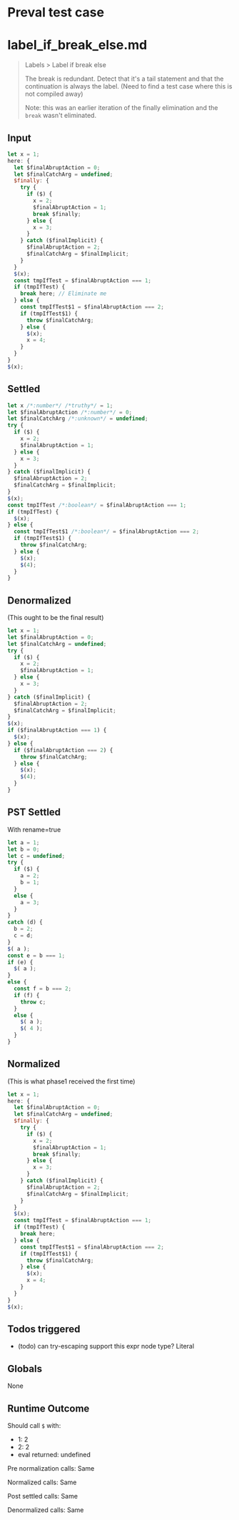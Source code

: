 # Preval test case

# label_if_break_else.md

> Labels > Label if break else
>
> The break is redundant. Detect that it's a tail statement
> and that the continuation is always the label.
> (Need to find a test case where this is not compiled away)
> 
> Note: this was an earlier iteration of the finally elimination
>       and the `break` wasn't eliminated.

## Input

`````js filename=intro
let x = 1;
here: {
  let $finalAbruptAction = 0;
  let $finalCatchArg = undefined;
  $finally: {
    try {
      if ($) {
        x = 2;
        $finalAbruptAction = 1;
        break $finally;
      } else {
        x = 3;
      }
    } catch ($finalImplicit) {
      $finalAbruptAction = 2;
      $finalCatchArg = $finalImplicit;
    }
  }
  $(x);
  const tmpIfTest = $finalAbruptAction === 1;
  if (tmpIfTest) {
    break here; // Eliminate me
  } else {
    const tmpIfTest$1 = $finalAbruptAction === 2;
    if (tmpIfTest$1) {
      throw $finalCatchArg;
    } else {
      $(x);
      x = 4;
    }
  }
}
$(x);
`````


## Settled


`````js filename=intro
let x /*:number*/ /*truthy*/ = 1;
let $finalAbruptAction /*:number*/ = 0;
let $finalCatchArg /*:unknown*/ = undefined;
try {
  if ($) {
    x = 2;
    $finalAbruptAction = 1;
  } else {
    x = 3;
  }
} catch ($finalImplicit) {
  $finalAbruptAction = 2;
  $finalCatchArg = $finalImplicit;
}
$(x);
const tmpIfTest /*:boolean*/ = $finalAbruptAction === 1;
if (tmpIfTest) {
  $(x);
} else {
  const tmpIfTest$1 /*:boolean*/ = $finalAbruptAction === 2;
  if (tmpIfTest$1) {
    throw $finalCatchArg;
  } else {
    $(x);
    $(4);
  }
}
`````


## Denormalized
(This ought to be the final result)

`````js filename=intro
let x = 1;
let $finalAbruptAction = 0;
let $finalCatchArg = undefined;
try {
  if ($) {
    x = 2;
    $finalAbruptAction = 1;
  } else {
    x = 3;
  }
} catch ($finalImplicit) {
  $finalAbruptAction = 2;
  $finalCatchArg = $finalImplicit;
}
$(x);
if ($finalAbruptAction === 1) {
  $(x);
} else {
  if ($finalAbruptAction === 2) {
    throw $finalCatchArg;
  } else {
    $(x);
    $(4);
  }
}
`````


## PST Settled
With rename=true

`````js filename=intro
let a = 1;
let b = 0;
let c = undefined;
try {
  if ($) {
    a = 2;
    b = 1;
  }
  else {
    a = 3;
  }
}
catch (d) {
  b = 2;
  c = d;
}
$( a );
const e = b === 1;
if (e) {
  $( a );
}
else {
  const f = b === 2;
  if (f) {
    throw c;
  }
  else {
    $( a );
    $( 4 );
  }
}
`````


## Normalized
(This is what phase1 received the first time)

`````js filename=intro
let x = 1;
here: {
  let $finalAbruptAction = 0;
  let $finalCatchArg = undefined;
  $finally: {
    try {
      if ($) {
        x = 2;
        $finalAbruptAction = 1;
        break $finally;
      } else {
        x = 3;
      }
    } catch ($finalImplicit) {
      $finalAbruptAction = 2;
      $finalCatchArg = $finalImplicit;
    }
  }
  $(x);
  const tmpIfTest = $finalAbruptAction === 1;
  if (tmpIfTest) {
    break here;
  } else {
    const tmpIfTest$1 = $finalAbruptAction === 2;
    if (tmpIfTest$1) {
      throw $finalCatchArg;
    } else {
      $(x);
      x = 4;
    }
  }
}
$(x);
`````


## Todos triggered


- (todo) can try-escaping support this expr node type? Literal


## Globals


None


## Runtime Outcome


Should call `$` with:
 - 1: 2
 - 2: 2
 - eval returned: undefined

Pre normalization calls: Same

Normalized calls: Same

Post settled calls: Same

Denormalized calls: Same

